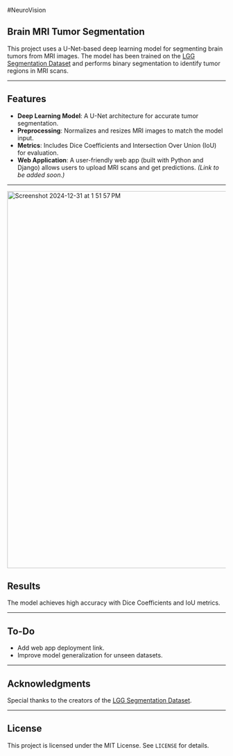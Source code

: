 #NeuroVision
## Brain MRI Tumor Segmentation

This project uses a U-Net-based deep learning model for segmenting brain tumors from MRI images. The model has been trained on the [LGG Segmentation Dataset](https://www.kaggle.com/mateuszbuda/lgg-mri-segmentation) and performs binary segmentation to identify tumor regions in MRI scans.

---

## Features
- **Deep Learning Model**: A U-Net architecture for accurate tumor segmentation.
- **Preprocessing**: Normalizes and resizes MRI images to match the model input.
- **Metrics**: Includes Dice Coefficients and Intersection Over Union (IoU) for evaluation.
- **Web Application**: A user-friendly web app (built with Python and Django) allows users to upload MRI scans and get predictions. *(Link to be added soon.)*

---
<img width="869" alt="Screenshot 2024-12-31 at 1 51 57 PM" src="https://github.com/user-attachments/assets/234cc554-445f-4a96-99c3-3ef451e72aef" />



## Results
The model achieves high accuracy with Dice Coefficients and IoU metrics. 

---

## To-Do
- Add web app deployment link.
- Improve model generalization for unseen datasets.

---

## Acknowledgments
Special thanks to the creators of the [LGG Segmentation Dataset](https://www.kaggle.com/mateuszbuda/lgg-mri-segmentation).

---

## License
This project is licensed under the MIT License. See `LICENSE` for details.
```
